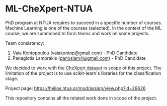 # ML-CheXpert-NTUA

PhD program at NTUA requires to succeed in a specific number of courses. Machine Learning is one of the courses (selected).
In the context of the ML course, we are summoned to form teams and work on some projects. 

Team consistency:
1. Vaia Kontopoulou (vaiakontop@gmail.com) - PhD Candidate
1. Panagiotis Lamprakis (panoslam4@gmail.com) - PhD Candidate

We decided to work with the [CheXpert dataset](https://stanfordmlgroup.github.io/competitions/chexpert/) in scope of this project. The limitation of the project is to use scikit-learn's libraries for the classification stage.

Project page: https://helios.ntua.gr/mod/assign/view.php?id=29626

This repository contains all the related work done in scope of the project.
